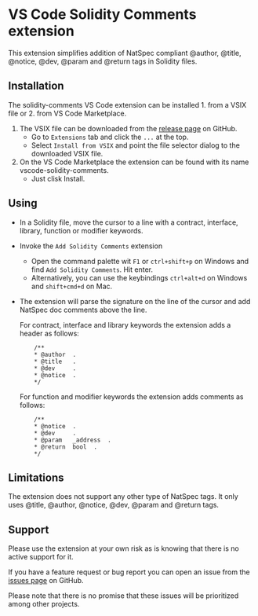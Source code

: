 # VS Code Solidity Comments extension

This extension simplifies addition of NatSpec compliant @author, @title, @notice, @dev, @param and @return tags in Solidity files.

## Installation

The solidity-comments VS Code extension can be installed 1. from a VSIX file or 2. from VS Code Marketplace.
1. The VSIX file can be downloaded from the [release page](https://github.com/Dexalot/vscode-solidity-comments/releases) on GitHub.
   - Go to `Extensions` tab and click the `...` at the top.
   - Select `Install from VSIX` and point the file selector dialog to the downloaded VSIX file.
3. On the VS Code Marketplace the extension can be found with its name vscode-solidity-comments.
   - Just clisk Install.

## Using

* In a Solidity file, move the cursor to a line with a contract, interface, library, function or modifier keywords.

* Invoke the `Add Solidity Comments` extension
    - Open the command palette wit `F1` or `ctrl+shift+p` on Windows and find `Add Solidity Comments`. Hit enter.
    - Alternatively, you can use the keybindings `ctrl+alt+d` on Windows and `shift+cmd+d` on Mac.

* The extension will parse the signature on the line of the cursor and add NatSpec doc comments above the line.

    For contract, interface and library keywords the extension adds a header as follows:

    ```
        /**
        * @author  .
        * @title   .
        * @dev     .
        * @notice  .
        */
    ```

    For function and modifier keywords the extension adds comments as follows:

    ```
        /**
        * @notice  .
        * @dev     .
        * @param   _address  .
        * @return  bool  .
        */
    ```

## Limitations

The extension does not support any other type of NatSpec tags. It only uses @title, @author, @notice, @dev, @param and @return tags.

## Support

Please use the extension at your own risk as is knowing that there is no active support for it.

If you have a feature request or bug report you can open an issue from the [issues page](https://github.com/Dexalot/vscode-solidity-comments/issues) on GitHub.

Please note that there is no promise that these issues will be prioritized among other projects.

